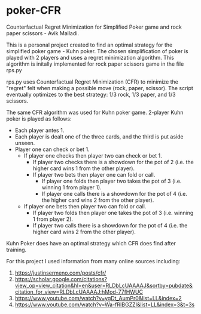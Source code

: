 # poker-CFR

Counterfactual Regret Minimization for Simplified Poker game and rock paper scissors - Avik Malladi.

This is a personal project created to find an optimal strategy for the simplified poker game - Kuhn poker. The chosen simplification of poker is played with 2 players and uses a regret minimization algorithm. This algorithm is initally implemented for rock paper scissors game in the file rps.py

rps.py uses Counterfactual Regret Minimization (CFR) to minimize the "regret" felt when making a possible move (rock, paper, scissor). The script eventually optimizes to the best strategy: 1/3 rock, 1/3 paper, and 1/3 scissors.

The same CFR algorithm was used for Kuhn poker game. 2-player Kuhn poker is played as follows:
- Each player antes 1.
- Each player is dealt one of the three cards, and the third is put aside unseen.
- Player one can check or bet 1.
  - If player one checks then player two can check or bet 1.
    - If player two checks there is a showdown for the pot of 2 (i.e. the higher card wins 1 from the other player).
    - If player two bets then player one can fold or call.
      - If player one folds then player two takes the pot of 3 (i.e. winning 1 from player 1).
      - If player one calls there is a showdown for the pot of 4 (i.e. the higher card wins 2 from the other player).
  - If player one bets then player two can fold or call.
    - If player two folds then player one takes the pot of 3 (i.e. winning 1 from player 2).
    - If player two calls there is a showdown for the pot of 4 (i.e. the higher card wins 2 from the other player).

Kuhn Poker does have an optimal strategy which CFR does find after training.

For this project I used information from many online sources including:
1. https://justinsermeno.com/posts/cfr/
2. https://scholar.google.com/citations?view_op=view_citation&hl=en&user=RLDbLcUAAAAJ&sortby=pubdate&citation_for_view=RLDbLcUAAAAJ:hMod-77fHWUC
3. https://www.youtube.com/watch?v=ygDt_AumPr0&list=LL&index=2
4. https://www.youtube.com/watch?v=Wa-fRIBGZZI&list=LL&index=3&t=3s
